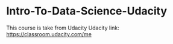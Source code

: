 # Intro-To-Data-Science-Udacity
This course is take from Udacity
Udacity link: https://classroom.udacity.com/me
